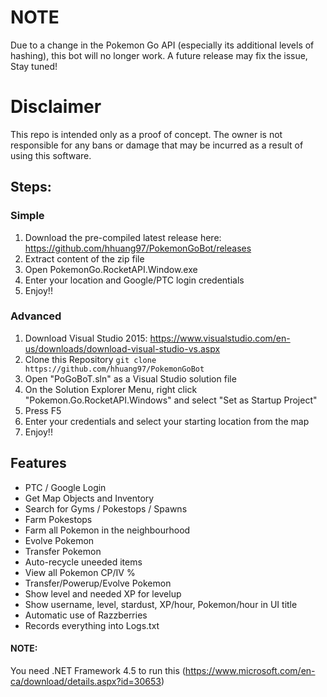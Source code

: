# NOTE
Due to a change in the Pokemon Go API (especially its additional levels of hashing), this bot will no longer work. A future release may fix the issue, Stay tuned!

# Disclaimer

This repo is intended only as a proof of concept. The owner is not responsible for any bans or damage that may be incurred
as a result of using this software.


## Steps:

### Simple 

1. Download the pre-compiled latest release here: https://github.com/hhuang97/PokemonGoBot/releases
2. Extract content of the zip file
3. Open PokemonGo.RocketAPI.Window.exe
4. Enter your location and Google/PTC login credentials
5. Enjoy!!

### Advanced

1. Download Visual Studio 2015: https://www.visualstudio.com/en-us/downloads/download-visual-studio-vs.aspx
2. Clone this Repository
``` git clone https://github.com/hhuang97/PokemonGoBot ```
3. Open "PoGoBoT.sln" as a Visual Studio solution file
4. On the Solution Explorer Menu, right click "Pokemon.Go.RocketAPI.Windows" and select "Set as Startup Project"
5. Press F5
6. Enter your credentials and select your starting location from the map
7. Enjoy!!


## Features

- PTC / Google Login
- Get Map Objects and Inventory
- Search for Gyms / Pokestops / Spawns
- Farm Pokestops
- Farm all Pokemon in the neighbourhood
- Evolve Pokemon
- Transfer Pokemon
- Auto-recycle uneeded items
- View all Pokemon CP/IV %
- Transfer/Powerup/Evolve Pokemon
- Show level and needed XP for levelup
- Show username, level, stardust, XP/hour, Pokemon/hour in UI title
- Automatic use of Razzberries
- Records everything into Logs.txt

#### NOTE:
You need .NET Framework 4.5 to run this (https://www.microsoft.com/en-ca/download/details.aspx?id=30653)
